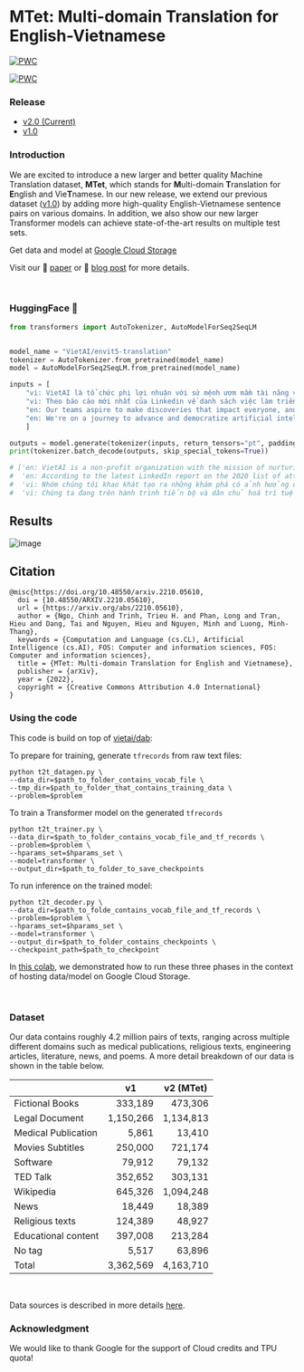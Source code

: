 # MTet: Multi-domain Translation for English-Vietnamese


[![PWC](https://img.shields.io/endpoint.svg?url=https://paperswithcode.com/badge/mtet-multi-domain-translation-for-english/machine-translation-on-iwslt2015-english-1)](https://paperswithcode.com/sota/machine-translation-on-iwslt2015-english-1?p=mtet-multi-domain-translation-for-english)

[![PWC](https://img.shields.io/endpoint.svg?url=https://paperswithcode.com/badge/mtet-multi-domain-translation-for-english-and/on-phomt)](https://paperswithcode.com/sota/on-phomt?p=mtet-multi-domain-translation-for-english-and)

### Release
- [v2.0 (Current)](https://github.com/vietai/mTet)
- [v1.0](https://github.com/vietai/SAT/releases/tag/v1.0)

### Introduction

We are excited to introduce a new larger and better quality Machine Translation dataset, **MTet**, which stands for **M**ulti-domain **T**ranslation for **E**nglish and Vie**T**namese. In our new release, we extend our previous dataset ([v1.0](https://github.com/vietai/SAT/releases/tag/v1.0)) by adding more high-quality English-Vietnamese sentence pairs on various domains. In addition, we also show our new larger Transformer models can achieve state-of-the-art results on multiple test sets.

<!-- **English to Vietnamese Translation (BLEU score)**

<img src="envi.png" alt="drawing" width="500"/>

**Vietnamese to English Translation (BLEU score)**

<img src="vien.png" alt="drawing" width="500"/> -->

Get data and model at [Google Cloud Storage](https://console.cloud.google.com/storage/browser/vietai_public/best_vi_translation/v2)

Visit our  📄 [paper](https://arxiv.org/abs/2210.05610) or 📝 [blog post](https://research.vietai.org/mtet/) for more details.

<br>

### HuggingFace 🤗

```python
from transformers import AutoTokenizer, AutoModelForSeq2SeqLM


model_name = "VietAI/envit5-translation"
tokenizer = AutoTokenizer.from_pretrained(model_name)  
model = AutoModelForSeq2SeqLM.from_pretrained(model_name)

inputs = [
    "vi: VietAI là tổ chức phi lợi nhuận với sứ mệnh ươm mầm tài năng về trí tuệ nhân tạo và xây dựng một cộng đồng các chuyên gia trong lĩnh vực trí tuệ nhân tạo đẳng cấp quốc tế tại Việt Nam.",
    "vi: Theo báo cáo mới nhất của Linkedin về danh sách việc làm triển vọng với mức lương hấp dẫn năm 2020, các chức danh công việc liên quan đến AI như Chuyên gia AI (Artificial Intelligence Specialist), Kỹ sư ML (Machine Learning Engineer) đều xếp thứ hạng cao.",
    "en: Our teams aspire to make discoveries that impact everyone, and core to our approach is sharing our research and tools to fuel progress in the field.",
    "en: We're on a journey to advance and democratize artificial intelligence through open source and open science."
    ]

outputs = model.generate(tokenizer(inputs, return_tensors="pt", padding=True).input_ids.to('cuda'), max_length=512)
print(tokenizer.batch_decode(outputs, skip_special_tokens=True))

# ['en: VietAI is a non-profit organization with the mission of nurturing artificial intelligence talents and building an international - class community of artificial intelligence experts in Vietnam.',
#  'en: According to the latest LinkedIn report on the 2020 list of attractive and promising jobs, AI - related job titles such as AI Specialist, ML Engineer and ML Engineer all rank high.',
#  'vi: Nhóm chúng tôi khao khát tạo ra những khám phá có ảnh hưởng đến mọi người, và cốt lõi trong cách tiếp cận của chúng tôi là chia sẻ nghiên cứu và công cụ để thúc đẩy sự tiến bộ trong lĩnh vực này.',
#  'vi: Chúng ta đang trên hành trình tiến bộ và dân chủ hoá trí tuệ nhân tạo thông qua mã nguồn mở và khoa học mở.']

```

## Results

![image](https://user-images.githubusercontent.com/44376091/195998681-5860e443-2071-4048-8a2b-873dcee14a72.png)

## Citation
```
@misc{https://doi.org/10.48550/arxiv.2210.05610,
  doi = {10.48550/ARXIV.2210.05610},
  url = {https://arxiv.org/abs/2210.05610},
  author = {Ngo, Chinh and Trinh, Trieu H. and Phan, Long and Tran, Hieu and Dang, Tai and Nguyen, Hieu and Nguyen, Minh and Luong, Minh-Thang},
  keywords = {Computation and Language (cs.CL), Artificial Intelligence (cs.AI), FOS: Computer and information sciences, FOS: Computer and information sciences},
  title = {MTet: Multi-domain Translation for English and Vietnamese},
  publisher = {arXiv},
  year = {2022},
  copyright = {Creative Commons Attribution 4.0 International}
}
```



### Using the code
This code is build on top of [vietai/dab](https://github.com/vietai/dab):

To prepare for training, generate `tfrecords` from raw text files:

<prev>

    python t2t_datagen.py \
    --data_dir=$path_to_folder_contains_vocab_file \
    --tmp_dir=$path_to_folder_that_contains_training_data \
    --problem=$problem
</prev>

To train a Transformer model on the generated `tfrecords`

<prev>

    python t2t_trainer.py \
    --data_dir=$path_to_folder_contains_vocab_file_and_tf_records \
    --problem=$problem \
    --hparams_set=$hparams_set \
    --model=transformer \
    --output_dir=$path_to_folder_to_save_checkpoints
</prev>

To run inference on the trained model:

<prev>

    python t2t_decoder.py \
    --data_dir=$path_to_folde_contains_vocab_file_and_tf_records \
    --problem=$problem \
    --hparams_set=$hparams_set \
    --model=transformer \
    --output_dir=$path_to_folder_contains_checkpoints \
    --checkpoint_path=$path_to_checkpoint
</prev>

In [this colab](https://colab.research.google.com/drive/1LH4wO7LcrklrUGwaMdLlXpJJcu2opGK6?usp=sharing), we demonstrated how to run these three phases in the context of hosting data/model on Google Cloud Storage.

<br>

### Dataset

Our data contains roughly 4.2 million pairs of texts, ranging across multiple different domains such as medical publications, religious texts, engineering articles, literature, news, and poems. A more detail breakdown of our data is shown in the table below.

<table align="center">
<thead>
<tr>
<th></th>
<th>v1</th>
<th>v2 (MTet)</th>
</tr>
</thead>

<tbody>
<tr>
<td>Fictional Books</td>
<td style="text-align:right;">333,189</td>
<td style="text-align:right;">473,306</td>
</tr>

<tr>
<td>Legal Document</td>
<td style="text-align:right;">1,150,266</td>
<td style="text-align:right;">1,134,813</td>
</tr>

<tr>
<td>Medical Publication</td>
<td style="text-align:right;">5,861</td>
<td style="text-align:right;">13,410</td>
</tr>

<tr>
<td>Movies Subtitles</td>
<td style="text-align:right;">250,000</td>
<td style="text-align:right;">721,174</td>
</tr>

<tr>
<td>Software</td>
<td style="text-align:right;">79,912</td>
<td style="text-align:right;">79,132</td>
</tr>

<tr>
<td>TED Talk</td>
<td style="text-align:right;">352,652</td>
<td style="text-align:right;">303,131</td>
</tr>

<tr>
<td>Wikipedia</td>
<td style="text-align:right;">645,326</td>
<td style="text-align:right;">1,094,248</td>
</tr>

<tr>
<td>News</td>
<td style="text-align:right;">18,449</td>
<td style="text-align:right;">18,389</td>
</tr>

<tr>
<td>Religious texts</td>
<td style="text-align:right;">124,389</td>
<td style="text-align:right;">48,927</td>
</tr>


<tr>
<td>Educational content</td>
<td style="text-align:right;">397,008</td>
<td style="text-align:right;">213,284</td>
</tr>


<tr>
<td>No tag</td>
<td style="text-align:right;">5,517</td>
<td style="text-align:right;">63,896</td>
</tr>

<tr>
<td>Total</td>
<td style="text-align:right;">3,362,569</td>
<td style="text-align:right;">4,163,710</td>
</tr>


</table>

</br>

Data sources is described in more details [here](https://github.com/vietai/SAT/blob/main/data_distribution.txt).

### Acknowledgment
We would like to thank Google for the support of Cloud credits and TPU quota!
